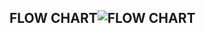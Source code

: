## FLOW CHART![FLOW CHART](https://user-images.githubusercontent.com/92981586/164186405-fb763fb5-d952-4565-b1c9-433c05d69ed6.png)

